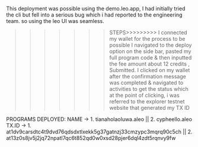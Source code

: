 This deployment was possible using the demo.leo.app, I had initially tried the cli but fell into a serious bug which i had reported to the engineering team. so using the leo UI was seamless.

>>>>>>>STEPS>>>>>>>>>
I connected my wallet for the process to be possible
I navigated to the deploy option on the side bar, pasted my full program code & then inputted the fee amount about 12 credits , Submitted.
I clicked on my wallet after the confirmation message was completed & navigated to activities to get the status which at the point of clicking, i was referred to the explorer testnet website that generated my TX ID


PROGRAMS DEPLOYED:
NAME -> 1. tianaholaoluwa.aleo || 2. cypheello.aleo
TX.ID -> 1. at1dv9carsdtc4t9dvd76qdsdxtlxekk5g37gatnzj33cmzypc3mqrq90c5ch || 2. at13z0s8jv5j2jq72npatl7qc6t852qd0w0xsd28pjer6dql4zdt5rqnvy9fw
